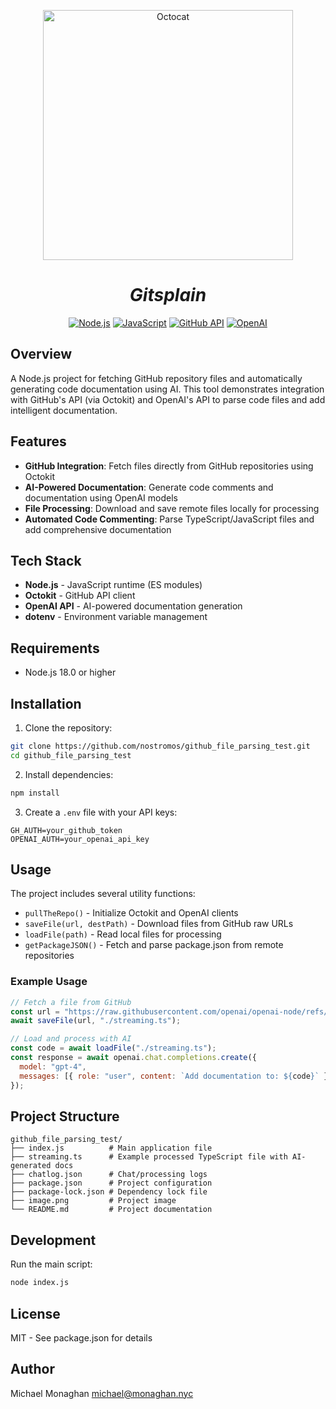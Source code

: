 <p align="center">
  <img src="https://blog.jakelee.co.uk/assets/images/2024/octocats/trekkie.png" alt="Octocat" width="400" />
</p>
<h1 align="center"><i>Gitsplain</i></h1>

<p align="center">
  <a href="https://nodejs.org"><img alt="Node.js" src="https://img.shields.io/badge/Node.js-339933?style=for-the-badge&logo=nodedotjs&logoColor=white" /></a>
  <a href="https://www.javascript.com"><img alt="JavaScript" src="https://img.shields.io/badge/JavaScript-F7DF1E?style=for-the-badge&logo=javascript&logoColor=black" /></a>
  <a href="https://github.com"><img alt="GitHub API" src="https://img.shields.io/badge/GitHub_API-181717?style=for-the-badge&logo=github&logoColor=white" /></a>
  <a href="https://openai.com"><img alt="OpenAI" src="https://img.shields.io/badge/OpenAI-412991?style=for-the-badge&logo=openai&logoColor=white" /></a>
</p>

## Overview

A Node.js project for fetching GitHub repository files and automatically generating code documentation using AI. This tool demonstrates integration with GitHub's API (via Octokit) and OpenAI's API to parse code files and add intelligent documentation.

## Features

- **GitHub Integration**: Fetch files directly from GitHub repositories using Octokit
- **AI-Powered Documentation**: Generate code comments and documentation using OpenAI models
- **File Processing**: Download and save remote files locally for processing
- **Automated Code Commenting**: Parse TypeScript/JavaScript files and add comprehensive documentation

## Tech Stack

- **Node.js** - JavaScript runtime (ES modules)
- **Octokit** - GitHub API client
- **OpenAI API** - AI-powered documentation generation
- **dotenv** - Environment variable management

## Requirements

- Node.js 18.0 or higher

## Installation

1. Clone the repository:
```bash
git clone https://github.com/nostromos/github_file_parsing_test.git
cd github_file_parsing_test
```

2. Install dependencies:
```bash
npm install
```

3. Create a `.env` file with your API keys:
```env
GH_AUTH=your_github_token
OPENAI_AUTH=your_openai_api_key
```

## Usage

The project includes several utility functions:

- `pullTheRepo()` - Initialize Octokit and OpenAI clients
- `saveFile(url, destPath)` - Download files from GitHub raw URLs
- `loadFile(path)` - Read local files for processing
- `getPackageJSON()` - Fetch and parse package.json from remote repositories

### Example Usage

```javascript
// Fetch a file from GitHub
const url = "https://raw.githubusercontent.com/openai/openai-node/refs/heads/master/src/core/streaming.ts";
await saveFile(url, "./streaming.ts");

// Load and process with AI
const code = await loadFile("./streaming.ts");
const response = await openai.chat.completions.create({
  model: "gpt-4",
  messages: [{ role: "user", content: `Add documentation to: ${code}` }]
});
```

## Project Structure

```
github_file_parsing_test/
├── index.js          # Main application file
├── streaming.ts      # Example processed TypeScript file with AI-generated docs
├── chatlog.json      # Chat/processing logs
├── package.json      # Project configuration
├── package-lock.json # Dependency lock file
├── image.png         # Project image
└── README.md         # Project documentation
```

## Development

Run the main script:
```bash
node index.js
```

## License

MIT - See package.json for details

## Author

Michael Monaghan <michael@monaghan.nyc>